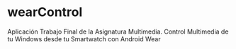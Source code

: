 # wearControl
Aplicación Trabajo Final de la Asignatura Multimedia. Control Multimedia de tu Windows desde tu Smartwatch con Android Wear
